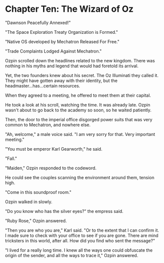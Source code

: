 # Chapter Ten: The Wizard of Oz

"Dawnson Peacefully Annexed!"

"The Space Exploration Treaty Organization is Formed."

"Native OS developed by Mechatron Released For Free."

"Trade Complaints Lodged Against Mechatron."

Ozpin scrolled down the headlines related to the new kingdom. There was nothing in his myths and legend that would had foretold its arrival.

Yet, the two founders knew about his secret. The Oz Illuminati they called it. They might have gotten away with their identity, but the headmaster...has...certain resources.

When they agreed to a meeting, he offered to meet them at their capital.

He took a look at his scroll, watching the time. It was already late. Ozpin wasn't about to go back to the academy so soon, so he waited patiently.

Then, the door to the imperial office disgorged power suits that was very common to Mechatron, and nowhere else.

"Ah, welcome," a male voice said. "I am very sorry for that. Very important meeting."

"You must be emperor Karl Gearworth," he said.

"Fall."

"Maiden," Ozpin responded to the codeword.

He could see the couples scanning the environment around them, tension high.

"Come in this soundproof room."

Ozpin walked in slowly.

"Do you know who has the silver eyes?" the empress said.

"Ruby Rose," Ozpin answered.

"Then you are who you are," Karl said. "Or to the extent that I can confirm it. I made sure to check with your office to see if you are gone. There are mind tricksters in this world, after all. How did you find who sent the message?"

"I lived for a really long time. I knew all the ways one could obfuscate the origin of the sender, and all the ways to trace it," Ozpin answered.
